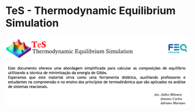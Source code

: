 # TeS - Thermodynamic Equilibrium Simulation

![Logo do TeS](imgs/TeS_img.png "Logo do TeS com descrição")

